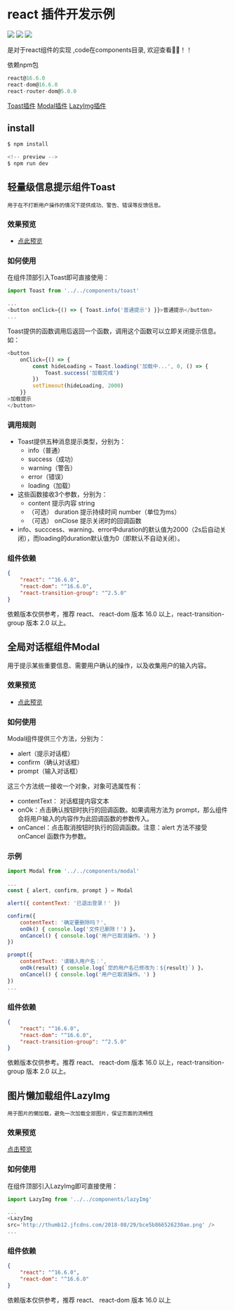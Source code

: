 # react 插件开发示例

![](https://img.shields.io/badge/-react%4016.6.0-brightgreen)
![](https://img.shields.io/badge/-react_dom%4016.6.0-brightgreen)
![](https://img.shields.io/badge/-react-router-dom%405.0.0-brightgreen)

是对于react组件的实现 ,code在components目录, 欢迎查看👏👏！！

依赖npm包
```javascript
react@16.6.0
react-dom@16.6.0
react-router-dom@5.0.0
```

[Toast插件](#轻量级信息提示组件Toast)
[Modal插件](#全局对话框组件Modal)
[LazyImg插件](#图片懒加载组件LazyImg)

## install
```javascript
$ npm install

<!-- preview -->
$ npm run dev
```
## 轻量级信息提示组件Toast

    用于在不打断用户操作的情况下提供成功、警告、错误等反馈信息。

### 效果预览

- [点此预览](http://www.didiheng.com/components/)

### 如何使用

在组件顶部引入Toast即可直接使用：

``` js
import Toast from '../../components/toast'

...
<button onClick={() => { Toast.info('普通提示') }}>普通提示</button>
...
```

Toast提供的函数调用后返回一个函数，调用这个函数可以立即关闭提示信息。如：

``` js
<button
    onClick={() => {
        const hideLoading = Toast.loading('加载中...', 0, () => {
            Toast.success('加载完成')
        })
        setTimeout(hideLoading, 2000)
    }}
>加载提示
</button>
```

### 调用规则

- Toast提供五种消息提示类型，分别为：
  - info（普通）
  - success（成功）
  - warning（警告）
  - error（错误）
  - loading（加载）
- 这些函数接收3个参数，分别为：
  - content 提示内容 string
  - （可选） duration 提示持续时间 number（单位为ms）
  - （可选） onClose 提示关闭时的回调函数
- info、succcess、warning、error中duration的默认值为2000（2s后自动关闭），而loading的duration默认值为0（即默认不自动关闭）。


### 组件依赖

``` json
{
    "react": "^16.6.0",
    "react-dom": "^16.6.0",
    "react-transition-group": "^2.5.0"
}
```
依赖版本仅供参考，推荐 react、 react-dom 版本 16.0 以上，react-transition-group 版本 2.0 以上。
## 全局对话框组件Modal

用于提示某些重要信息、需要用户确认的操作，以及收集用户的输入内容。

### 效果预览

- [点此预览](http://www.didiheng.com/components/)

### 如何使用

Modal组件提供三个方法，分别为：

- alert（提示对话框）
- confirm（确认对话框）
- prompt（输入对话框）

这三个方法统一接收一个对象，对象可选属性有：

- contentText： 对话框提内容文本
- onOk：点击确认按钮时执行的回调函数。如果调用方法为 prompt，那么组件会将用户输入的内容作为此回调函数的参数传入。
- onCancel：点击取消按钮时执行的回调函数。注意：alert 方法不接受 onCancel 函数作为参数。

### 示例

``` js
import Modal from '../../components/modal'

...
const { alert, confirm, prompt } = Modal

alert({ contentText: '已退出登录！' })

confirm({
    contentText: '确定要删除吗？',
    onOk() { console.log('文件已删除！') }，
    onCancel() { console.log('用户已取消操作。') }
})

prompt({
    contentText: '请输入用户名：',
    onOk(result) { console.log(`您的用户名已修改为：${result}`) }，
    onCancel() { console.log('用户已取消操作。') }
})
...
```

### 组件依赖

``` json
{
    "react": "^16.6.0",
    "react-dom": "^16.6.0",
    "react-transition-group": "^2.5.0"
}
```

依赖版本仅供参考。推荐 react、 react-dom 版本 16.0 以上，react-transition-group 版本 2.0 以上。
## 图片懒加载组件LazyImg

    用于图片的懒加载，避免一次加载全部图片，保证页面的流畅性

### 效果预览

[点击预览](http://www.didiheng.com/components/)

### 如何使用

在组件顶部引入LazyImg即可直接使用：

``` js
import LazyImg from '../../components/lazyImg'

...
<LazyImg 
src='http://thumb12.jfcdns.com/2018-08/29/bce5b866526230ae.png' />
...
```

### 组件依赖

``` json
{
    "react": "^16.6.0",
    "react-dom": "^16.6.0"
}
```
依赖版本仅供参考，推荐 react、 react-dom 版本 16.0 以上
